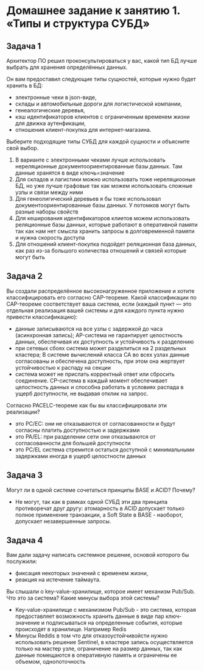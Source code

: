 # Домашнее задание к занятию 1. «Типы и структура СУБД»

## Задача 1

Архитектор ПО решил проконсультироваться у вас, какой тип БД 
лучше выбрать для хранения определённых данных.

Он вам предоставил следующие типы сущностей, которые нужно будет хранить в БД:

- электронные чеки в json-виде,
- склады и автомобильные дороги для логистической компании,
- генеалогические деревья,
- кэш идентификаторов клиентов с ограниченным временем жизни для движка аутенфикации,
- отношения клиент-покупка для интернет-магазина.

Выберите подходящие типы СУБД для каждой сущности и объясните свой выбор.

1. В варианте с электронными чеками лучше использовать нереляционные документоориентированные базы данных. Там данные хранятся в виде ключь=значение
2. Для складов и лагистики можно использовать тоже нереляциооные БД, но уже лучше графовые так как можем использовать сложные узлы и связи между ними
3. Для генеолигический деревьев я бы тоже использовал документоориентированные базы данных. У потомков могут быть разные наборы свойств
4. Для кеширования идентификаторов клиетов можем использовать реляционные базы данных, которые работают в оперативной памяти так как нам нет смысла хранить запросы в долговременной памяти и нужна скорость доступа
5. Для отношений клиент-покупка подойдет реляционная база данных, как раз из-за большого количества отношений и связей которые могут быть

## Задача 2

Вы создали распределённое высоконагруженное приложение и хотите классифицировать его согласно 
CAP-теореме. Какой классификации по CAP-теореме соответствует ваша система, если 
(каждый пункт — это отдельная реализация вашей системы и для каждого пункта нужно привести классификацию):

- данные записываются на все узлы с задержкой до часа (асинхронная запись);
      AP-система  не гарантирует целостность данных, обеспечивая их доступность и устойчивость к разделению
- при сетевых сбоях система может разделиться на 2 раздельных кластера;
      В системе вычислений класса CA во всех узлах данные согласованы и обеспечена доступность, при этом она жертвует устойчивостью к распаду на секции
- система может не прислать корректный ответ или сбросить соединение.
      CP-система  в каждый момент обеспечивает целостность данных и способна работать в условиях распада в ущерб доступности, не выдавая отклик на запрос.

Согласно PACELC-теореме как бы вы классифицировали эти реализации?

- это PC/EC: они не отказываются от согласованности и будут согласны платить доступностью и задержками
- это PA/EL: при разделении сети они отказываются от согласованности для большей доступности
- это PC/EL система стремится остаться доступной с минимальными задержками иногда в ущерб целостности данных

## Задача 3

Могут ли в одной системе сочетаться принципы BASE и ACID? Почему?

- Не могут, так как в рамках одной СУБД эти два принципа противоречат друг другу: атомарность в ACID допускает только полное применение транзакции, а Soft State в BASE - наоборот, допускает незавершенные запросы. 

## Задача 4

Вам дали задачу написать системное решение, основой которого бы послужили:

- фиксация некоторых значений с временем жизни,
- реакция на истечение таймаута.

Вы слышали о key-value-хранилище, которое имеет механизм Pub/Sub. 
Что это за система? Какие минусы выбора этой системы?

- Key-value-хранилище с механизмом Pub/Sub - это система, которая предоставляет возможность хранить данные в виде пар ключ-значение и подписываться на определенные события, которые происходят в хранилище. Например Redis
- Минусы Reddis в том что для отказоустойчивойсти нужно использовать решение Sentinel, в кластере запись осуществляется только на мастер узле, ограничение на размер данных, так как данные помещаются в оперативную память и ограничены ее объемом, однопоточность
